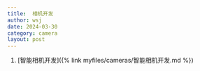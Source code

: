 ```yaml
---
title:  相机开发 
author: wsj 
date: 2024-03-30
category: camera 
layout: post
---
```


1. [智能相机开发]({% link myfiles/cameras/智能相机开发.md %})
